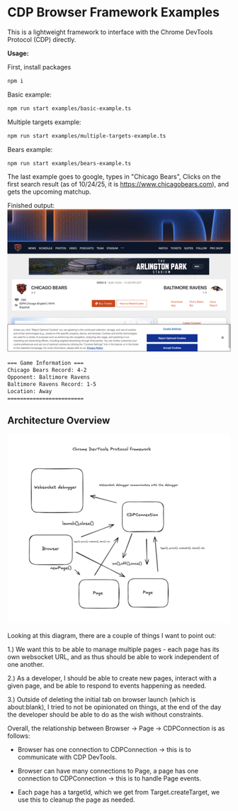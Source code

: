 # CDP Browser Framework Examples

This is a lightweight framework to interface with the Chrome DevTools Protocol (CDP) directly.




**Usage:**

First, install packages
```bash
npm i
```

Basic example:
```bash
npm run start examples/basic-example.ts
```

Multiple targets example:
```bash
npm run start examples/multiple-targets-example.ts
```

Bears example:
```bash
npm run start examples/bears-example.ts
```

The last example goes to google, types in "Chicago Bears", Clicks on the first search result (as of 10/24/25, it is https://www.chicagobears.com), and gets the upcoming matchup. 

Finished output:
![image](./bears-game-screenshot.png)
```
=== Game Information ===
Chicago Bears Record: 4-2
Opponent: Baltimore Ravens
Baltimore Ravens Record: 1-5
Location: Away
========================
```

## Architecture Overview

![Architecture Diagram](./diagram.png)

Looking at this diagram, there are a couple of things I want to point out:

1.) We want this to be able to manage multiple pages - each page has its own websocket URL, and as thus should be able to work independent of one another.

2.) As a developer, I should be able to create new pages, interact with a given page, and be able to respond to events happening as needed.

3.) Outside of deleting the initial tab on browser launch (which is about:blank), I tried to not be opinionated on things, at the end of the day the developer should be able to do as the wish without constraints.

Overall, the relationship between Browser -> Page -> CDPConnection is as follows:

- Browser has one connection to CDPConnection -> this is to communicate with CDP DevTools.

- Browser can have many connections to Page, a page has one connection to CDPConnection -> this is to handle Page events.

- Each page has a targetId, which we get from Target.createTarget, we use this to cleanup the page as needed.